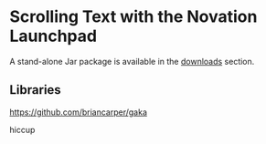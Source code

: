 # Scrolling Text with the Novation Launchpad

A stand-alone Jar package is available in the [downloads](https://github.com/sordina/launchtext/downloads) section.

## Libraries

https://github.com/briancarper/gaka

hiccup
